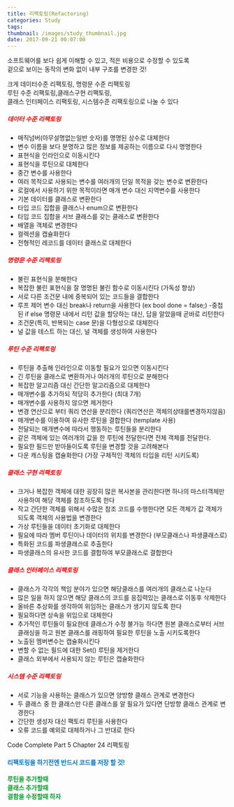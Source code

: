 ```yaml
---
title: 리팩토링(Refactoring)
categories: Study
tags:
thumbnail: /images/study_thumbnail.jpg
date: 2017-09-21 00:07:00
---
```

소프트웨어를 보다 쉽게 이해할 수 있고, 적은 비용으로 수정할 수 있도록  
겉으로 보이는 동작의 변화 없이 내부 구조를 변경한 것!  

크게 데이터수준 리팩토링, 명령문 수준 리팩토링  
루틴 수준 리팩토링,클래스구현 리팩토링,  
클래스 인터페이스 리팩토링, 시스템수준 리팩토링으로 나눌 수 있다  

##### <span style='color: #ff0000'>데이터 수준 리팩토링</span>
- 매직넘버(아무설명없는일반 숫자)를 명명된 상수로 대체한다
- 변수 이름을 보다 분명하고 많은 정보를 제공하는 이름으로 다시 명명한다
- 표현식을 인라인으로 이동시킨다
- 표현식을 루틴으로 대체한다
- 중간 변수를 사용한다
- 여러 목적으로 사용되는 변수를 여러개의 단일 목적을 갖는 변수로 변환한다
- 로컬에서 사용하기 위한 목적이라면 매개 변수 대신 지역변수를 사용한다
- 기본 데이터를 클래스로 변환한다
- 타입 코드 집합을 클래스나 enum으로 변환한다
- 타입 코드 집합을 서브 클래스를 갖는 클래스로 변환한다
- 배열을 객체로 변경한다
- 컬렉션을 캡슐화한다
- 전형적인 레코드를 데이터 클래스로 대체한다

##### <span style='color: #ff0000'>명령문 수준 리팩토링</span>
- 불린 표현식을 분해한다
- 복잡한 불린 표현식을 잘 명명된 불린 함수로 이동시킨다 (가독성 향상)
- 서로 다른 조건문 내에 중복되어 있는 코드들을 결합한다
- 루프 제어 변수 대신 break나 return을 사용한다 (ex bool done = false;)
-중첩된 if else 명령문 내에서 리턴 값을 할당하는 대신, 답을 알았을때 곧바로 리턴한다
- 조건문(특히, 반복되는 case 문)을 다형성으로 대체한다
- 널 값을 테스트 하는 대신, 널 객체를 생성하여 사용한다

##### <span style='color: #ff0000'>루틴 수준 리팩토링</span>
- 루틴을 추출해 인라인으로 이동할 필요가 있으면 이동시킨다
- 긴 루틴을 클래스로 변환하거나 여러개의 루틴으로 분해한다
- 복잡한 알고리즘 대신 간단한 알고리즘으로 대체한다
- 매개변수를 추가하되 적당히 추가한다 (최대 7개)
- 매개변수를 사용하지 않으면 제거한다
- 변경 연산으로 부터 쿼리 연산을 분리한다 (쿼리연산은 객체의상태를변경하지않음)
- 매개변수를 이용하여 유사한 루틴을 결합한다 (template 사용)
- 전달되는 매개변수에 따라서 행동하는 루틴들을 분리한다
- 같은 객체에 있는 여러개의 값을 한 루틴에 전달한다면 전체 객체를 전달한다.
- 필요한 필드만 받아들이도록 루틴을 변경할 것을 고려해본다
- 다운 캐스팅을 캡슐화한다 (가장 구체적인 객체의 타입을 리턴 시키도록)

##### <span style='color: #ff0000'>클래스 구현 리팩토링</span>
- 크거나 복잡한 객체에 대한 굉장히 많은 복사본을 관리한다면
하나의 마스터객체만 사용하여 해당 객체를 참조하도록 한다
- 작고 간단한 객체를 위해서 수많은 참조 코드를 수행한다면
모든 객체가 값 객체가 되도록 객체의 사용법을 변경한다
- 가상 루틴들을 데이터 초기화로 대체한다
- 필요에 따라 멤버 루틴이나 데이터의 위치를 변경한다 (부모클래스나 파생클래스로)
- 특화된 코드를 파생클래스로 추출한다
- 파생클래스의 유사한 코드를 결합하여 부모클래스로 결합한다

##### <span style='color: #ff0000'>클래스 인터페이스 리팩토링</span>
- 클래스가 각각의 책임 분야가 있으면 해당클래스를 여러개의 클래스로 나눈다
- 많은 일을 하지 않으면 해당 클래스의 코드를 응집력있는 클래스로 이동후 삭제한다
- 올바른 추상화를 생각하여 위임하는 클래스가 생기지 않도록 한다
- 필요하다면 상속을 위임으로 대체한다
- 추가적인 루틴들이 필요한데 클래스가 수정 불가능 하다면 원본 클래스로부터
서브클래싱을 하고 원본 클래스를 래핑하여 필요한 루틴을 노출 시키도록한다
- 노출된 멤버변수는 캡슐화시킨다
- 변할 수 없는 필드에 대한 Set() 루틴을 제거한다
- 클래스 외부에서 사용되지 않는 루틴은 캡슐화한다

##### <span style='color: #ff0000'>시스템 수준 리팩토링</span>
- 서로 기능을 사용하는 클래스가 있으면 양방향 클래스 관계로 변경한다
- 두 클래스 중 한 클래스만 다른 클래스를 알 필요가 있다면 단방향 클래스 관계로 변경한다
- 간단한 생성자 대신 팩토리 루틴을 사용한다
- 오류 코드를 예외로 대체하거나 그 반대로 한다

Code Complete Part 5 Chapter 24 리팩토링

#### <span style='color: #0075c8'>리팩토링을 하기전엔 반드시 코드를 저장 할 것!</span>

**<span style='color: #009e25'>루틴을 추가할때  
클래스 추가할때  
결함을 수정할때 하자</span>**

